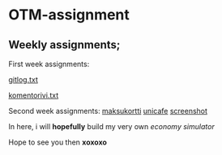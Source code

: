 # OTM-assignment

## Weekly assignments;

First week assignments:
 
[gitlog.txt](https://github.com/TerriFin/otm-harjoitustyo/blob/master/laskarit/viikko1/gitlog.txt)

[komentorivi.txt](https://github.com/TerriFin/otm-harjoitustyo/blob/master/laskarit/viikko1/komentorivi.txt)

Second week assignments:
[maksukortti]()
[unicafe]()
[screenshot]()


In here, i will **hopefully** build my very own *economy simulator*

Hope to see you then **xoxoxo**
